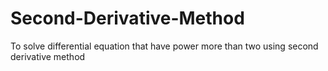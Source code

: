# Second-Derivative-Method
To solve differential equation that have power more than two using second derivative method
